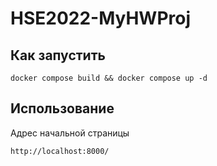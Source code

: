 # HSE2022-MyHWProj

## Как запустить
```
docker compose build && docker compose up -d
```

## Использование
Адрес начальной страницы
```
http://localhost:8000/
```